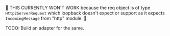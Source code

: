 🛑 THIS CURRENTLY WON'T WORK because the req object is of type `Http2ServerRequest` which loopback doesn't expect or support as it expects `IncomingMessage` from "http" module. 🛑

TODO: Build an adapter for the same.
